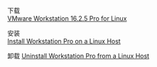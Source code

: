 下载  
[VMware Workstation 16.2.5 Pro for Linux](https://customerconnect.vmware.com/en/downloads/details?downloadGroup=WKST-1625-LX&productId=1038&rPId=98572&download=true&fileId=0a69f5cff1f7c36d2d80f6393230effa&uuId=b1ca4f62-f5ae-4667-8383-fc6d890e47aa)  

安装  
[Install Workstation Pro on a Linux Host](https://docs.vmware.com/en/VMware-Workstation-Pro/17/com.vmware.ws.using.doc/GUID-1F5B1F14-A586-4A56-83FA-2E7D8333D5CA.html)  

卸载
[Uninstall Workstation Pro from a Linux Host](https://docs.vmware.com/en/VMware-Workstation-Pro/17/com.vmware.ws.using.doc/GUID-05E4C876-F32C-49D2-82B4-8C759691E7F5.html)  
